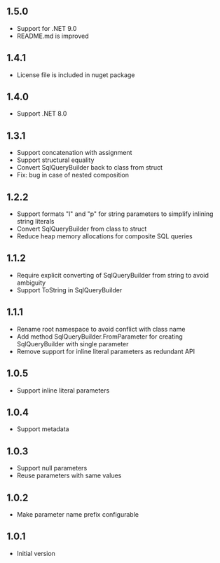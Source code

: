 ## 1.5.0
- Support for .NET 9.0
- README.md is improved

## 1.4.1
- License file is included in nuget package

## 1.4.0
- Support .NET 8.0

## 1.3.1
- Support concatenation with assignment
- Support structural equality
- Convert SqlQueryBuilder back to class from struct
- Fix: bug in case of nested composition

## 1.2.2
- Support formats "l" and "p" for string parameters to simplify inlining string literals
- Convert SqlQueryBuilder from class to struct
- Reduce heap memory allocations for composite SQL queries

## 1.1.2
- Require explicit converting of SqlQueryBuilder from string to avoid ambiguity
- Support ToString in SqlQueryBuilder

## 1.1.1
- Rename root namespace to avoid conflict with class name
- Add method SqlQueryBuilder.FromParameter for creating SqlQueryBuilder with single parameter
- Remove support for inline literal parameters as redundant API

## 1.0.5
- Support inline literal parameters

## 1.0.4
- Support metadata

## 1.0.3
- Support null parameters
- Reuse parameters with same values

## 1.0.2
- Make parameter name prefix configurable

## 1.0.1
- Initial version
